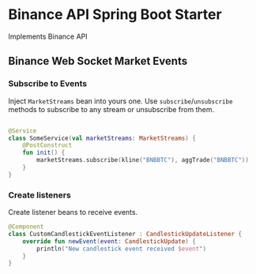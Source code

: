 # Binance API Spring Boot Starter

Implements Binance API

## Binance Web Socket Market Events
### Subscribe to Events

Inject `MarketStreams` bean into yours one. Use `subscribe`/`unsubscribe` methods to subscribe to any stream or unsubscribe 
from them.

```kotlin

@Service
class SomeService(val marketStreams: MarketStreams) {
    @PostConstruct
    fun init() {
        marketStreams.subscribe(kline("BNBBTC"), aggTrade("BNBBTC"))
    }
}

```

### Create listeners

Create listener beans to receive events.

```kotlin
@Component
class CustomCandlestickEventListener : CandlestickUpdateListener {
    override fun newEvent(event: CandlestickUpdate) {
        println("New candlestick event received $event")
    }
}

```